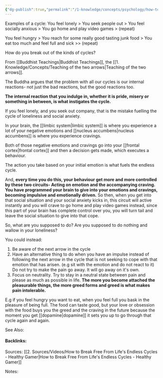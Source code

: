 ```yaml
---
{"dg-publish":true,"permalink":"/1-knowledge/concepts/psychology/how-to-break-free-from-life-s-cycles/","tags":["psychology","#buddhist-teachings"],"created":"2025-07-16T19:42:45.828+10:00","updated":"2025-07-16T21:55:34.293+10:00"}
---
```


Examples of a cycle:
You feel lonely > You seek people out > You feel socially anxious > You go home and play video games > (repeat)

You feel hungry > You reach for some really good tasting junk food > You eat too much and feel full and sick >> (repeat)

How do you break out of the kinds of cycles?

From [[Buddhist Teachings\|Buddhist Teachings]], the [[1. Knowledge/Concepts/Teaching of the two arrows\|Teaching of the two arrows]]. 

The Buddha argues that the problem with all our cycles is our internal reactions- not just the bad reactions, but the good reactions too. 

**The internal reaction that you indulge in, whether it is pride, misery or something in between, is what instigates the cycle.** 

If you feel lonely, and you seek out company, that is the mistake fuelling the cycle of loneliness and social anxiety.

In your brain, the [[limbic system\|limbic system]] is where you experience a lot of your negative emotions and [[nucleus accumbens\|nucleus accumbens]] is where you experience cravings.

Both of those negative emotions and cravings go into your [[frontal cortex\|frontal cortex]] and then a decision gets made, which executes a behaviour. 

The action you take based on your initial emotion is what fuels the endless cycle. 

And, **every time you do this, your behaviour get more and more controlled by these two circuits- Acting on emotion and the accompanying craving.** **You have programmed your brain to give into your emotions and cravings, becoming impulsive and emotionally driven.**  So then, when you get into that social situation and your social anxiety kicks in, this circuit will active instantly and you will crave to go home and play video games instead, since this part of your brain has complete control over you, you will turn tail and leave the social situation to give into that cope. 

So, what are you supposed to do?
Are you supposed to do nothing and wallow in your loneliness?

You could instead:
1) Be aware of the next arrow in the cycle
2) Have an alternative thing to do when you have an impulse instead of following the next arrow in the cycle that is not seeking to cope with that emotion that has arisen. (e.g sit with the emotion and do not react to it) Do not try to make the pain go away. It will go away on it's own. 
3) Focus on neutrality. Try to stay in a neutral state between pain and please as much as possible in life. **The more you become attached the pleasurable things, the more greed forms and greed is what makes pain intolerable.**

E.g if you feel hungry you want to eat, when you feel full you bask in the pleasure of being full. The food can taste good, but your love or obsession with the food buys you the greed and the craving in the future because the moment you get [[dopamine\|dopamine]] it sets you up to go through that cycle again and again. 

See Also:


#### Backlinks:
Sources:
[[2. Sources/Videos/How to Break Free From Life's Endless Cycles - Healthy Gamer\|How to Break Free From Life's Endless Cycles - Healthy Gamer]]


Notes:

